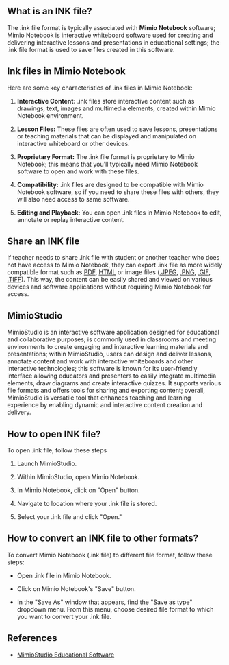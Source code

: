## What is an INK file?

The .ink file format is typically associated with **Mimio Notebook** software; Mimio Notebook is interactive whiteboard software used for creating and delivering interactive lessons and presentations in educational settings; the .ink file format is used to save files created in this software.

## Ink files in Mimio Notebook

Here are some key characteristics of .ink files in Mimio Notebook:

1.  **Interactive Content:** .ink files store interactive content such as drawings, text, images and multimedia elements, created within Mimio Notebook environment.
    
2.  **Lesson Files:** These files are often used to save lessons, presentations or teaching materials that can be displayed and manipulated on interactive whiteboard or other devices.
    
3.  **Proprietary Format:** The .ink file format is proprietary to Mimio Notebook; this means that you'll typically need Mimio Notebook software to open and work with these files.
    
4.  **Compatibility:** .ink files are designed to be compatible with Mimio Notebook software, so if you need to share these files with others, they will also need access to same software.
    
5.  **Editing and Playback:** You can open .ink files in Mimio Notebook to edit, annotate or replay interactive content.

## Share an INK file

If teacher needs to share .ink file with student or another teacher who does not have access to Mimio Notebook, they can export .ink file as more widely compatible format such as [PDF](/pdf/), [HTML](/web/html/) or image files ([.JPEG](/image/jpeg/), [.PNG](/image/png/), [.GIF](/image/gif/), [.TIFF](/image/tiff/)). This way, the content can be easily shared and viewed on various devices and software applications without requiring Mimio Notebook for access. 

## MimioStudio

MimioStudio is an interactive software application designed for educational and collaborative purposes; is commonly used in classrooms and meeting environments to create engaging and interactive learning materials and presentations; within MimioStudio, users can design and deliver lessons, annotate content and work with interactive whiteboards and other interactive technologies; this software is known for its user-friendly interface allowing educators and presenters to easily integrate multimedia elements, draw diagrams and create interactive quizzes. It supports various file formats and offers tools for sharing and exporting content; overall, MimioStudio is versatile tool that enhances teaching and learning experience by enabling dynamic and interactive content creation and delivery.

## How to open INK file?

To open .ink file, follow these steps

1.  Launch MimioStudio.
    
2.  Within MimioStudio, open Mimio Notebook.
    
3.  In Mimio Notebook, click on "Open" button.
    
4.  Navigate to location where your .ink file is stored.
    
5.  Select your .ink file and click "Open."

## How to convert an INK file to other formats?

To convert Mimio Notebook (.ink file) to different file format, follow these steps:

- Open .ink file in Mimio Notebook.

- Click on Mimio Notebook's "Save" button.

- In the "Save As" window that appears, find the "Save as type" dropdown menu. From this menu, choose desired file format to which you want to convert your .ink file.

## References
* [MimioStudio Educational Software](https://boxlight.com/products/apps-for-the-classroom/mimiostudio-educational-software)
